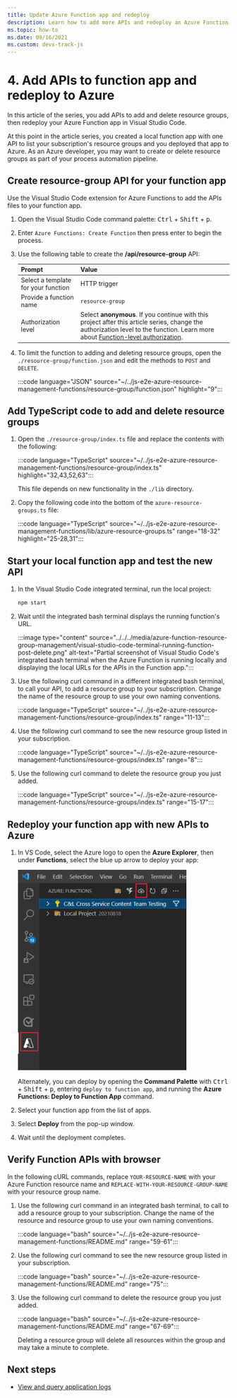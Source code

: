 ```yaml
---
title: Update Azure Function app and redeploy
description: Learn how to add more APIs and redeploy an Azure Function app in Visual Studio Code to manage Azure resource groups.
ms.topic: how-to
ms.date: 09/16/2021
ms.custom: devx-track-js
---
```


# 4. Add APIs to function app and redeploy to Azure

In this article of the series, you add APIs to add and delete resource groups, then redeploy your Azure Function app in Visual Studio Code. 

At this point in the article series, you created a local function app with one API to list your subscription's resource groups and you deployed that app to Azure. As an Azure developer, you may want to create or delete resource groups as part of your process automation pipeline. 

## Create resource-group API for your function app

Use the Visual Studio Code extension for Azure Functions to add the APIs files to your function app. 

1. Open the Visual Studio Code command palette: <kbd>Ctrl</kbd> + <kbd>Shift</kbd> + <kbd>p</kbd>.
1. Enter `Azure Functions: Create Function` then press enter to begin the process.
1. Use the following table to create the **/api/resource-group** API:

    |Prompt|Value|
    |--|--|
    |Select a template for your function|HTTP trigger|
    |Provide a function name|`resource-group`|
    |Authorization level|Select **anonymous**. If you continue with this project after this article series, change the authorization level to the function. Learn more about [Function-level authorization](/azure/azure-functions/security-concepts#function-access-keys).|
1. To limit the function to adding and deleting resource groups, open the `./resource-group/function.json` and edit the methods to `POST` and `DELETE`.

    :::code language="JSON" source="~/../js-e2e-azure-resource-management-functions/resource-group/function.json" highlight="9":::

## Add TypeScript code to add and delete resource groups

1. Open the `./resource-group/index.ts` file and replace the contents with the following: 

    :::code language="TypeScript" source="~/../js-e2e-azure-resource-management-functions/resource-group/index.ts" highlight="32,43,52,63":::

    This file depends on new functionality in the `./lib` directory.

1. Copy the following code into the bottom of the `azure-resource-groups.ts` file:

    :::code language="TypeScript" source="~/../js-e2e-azure-resource-management-functions/lib/azure-resource-groups.ts" range="18-32" highlight="25-28,31":::

## Start your local function app and test the new API

1. In the Visual Studio Code integrated terminal, run the local project:

    ```bash
    npm start
    ```

1. Wait until the integrated bash terminal displays the running function's URL.

    :::image type="content" source="../../../media/azure-function-resource-group-management/visual-studio-code-terminal-running-function-post-delete.png" alt-text="Partial screenshot of Visual Studio Code's integrated bash terminal when the Azure Function is running locally and displaying the local URLs for the APIs in the Function app.":::

1. Use the following curl command in a different integrated bash terminal, to call your API, to add a resource group to your subscription. Change the name of the resource group to use your own naming conventions.

    :::code language="TypeScript" source="~/../js-e2e-azure-resource-management-functions/resource-group/index.ts" range="11-13":::

1. Use the following curl command to see the new resource group listed in your subscription.

    :::code language="TypeScript" source="~/../js-e2e-azure-resource-management-functions/resource-groups/index.ts" range="8":::

1. Use the following curl command to delete the resource group you just added. 

    :::code language="TypeScript" source="~/../js-e2e-azure-resource-management-functions/resource-groups/index.ts" range="15-17":::

## Redeploy your function app with new APIs to Azure

1. In VS Code, select the Azure logo to open the **Azure Explorer**, then under **Functions**, select the blue up arrow to deploy your app:

    ![Deploy to Azure Functions command](../../../media/azure-function-resource-group-management/deploy-app.png)

    Alternately, you can deploy by opening the **Command Palette** with <kbd>Ctrl</kbd> + <kbd>Shift</kbd> + <kbd>p</kbd>, entering `deploy to function app`, and running the **Azure Functions: Deploy to Function App** command.

1. Select your function app from the list of apps.
1. Select **Deploy** from the pop-up window.
1. Wait until the deployment completes.

## Verify Function APIs with browser

In the following cURL commands, replace `YOUR-RESOURCE-NAME` with your Azure Function resource name and `REPLACE-WITH-YOUR-RESOURCE-GROUP-NAME` with your resource group name.

1. Use the following curl command in an integrated bash terminal, to call to add a resource group to your subscription. Change the name of the resource and resource group to use your own naming conventions.

    :::code language="bash" source="~/../js-e2e-azure-resource-management-functions/README.md" range="59-61":::

1. Use the following curl command to see the new resource group listed in your subscription.

    :::code language="bash" source="~/../js-e2e-azure-resource-management-functions/README.md" range="75":::

1. Use the following curl command to delete the resource group you just added. 

    :::code language="bash" source="~/../js-e2e-azure-resource-management-functions/README.md" range="67-69":::

    Deleting a resource group will delete all resources within the group and may take a minute to complete.

## Next steps

* [View and query application logs](view-and-query-application-logs.md)